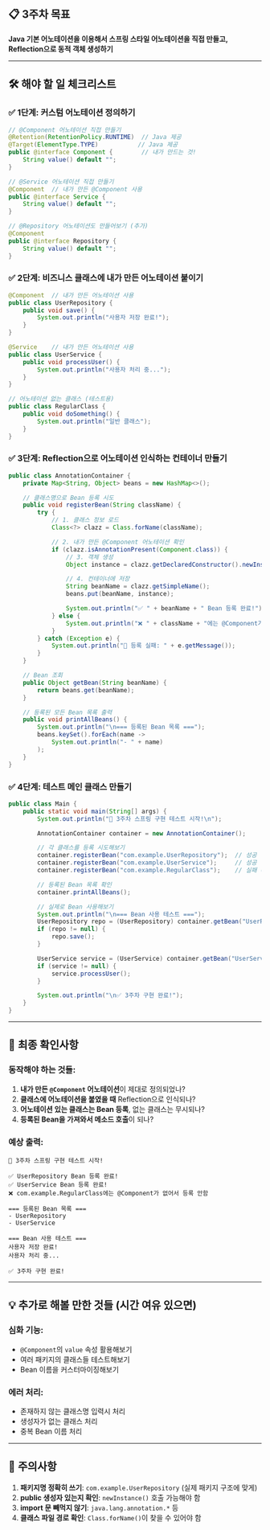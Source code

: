 ## 📋 3주차 목표

**Java 기본 어노테이션을 이용해서 스프링 스타일 어노테이션을 직접 만들고, Reflection으로 동적 객체 생성하기**

---

## 🛠️ 해야 할 일 체크리스트

### ✅ 1단계: 커스텀 어노테이션 정의하기

```java
// @Component 어노테이션 직접 만들기
@Retention(RetentionPolicy.RUNTIME)  // Java 제공
@Target(ElementType.TYPE)           // Java 제공
public @interface Component {        // 내가 만드는 것!
    String value() default "";
}

// @Service 어노테이션 직접 만들기
@Component  // 내가 만든 @Component 사용
public @interface Service {
    String value() default "";
}

// @Repository 어노테이션도 만들어보기 (추가)
@Component
public @interface Repository {
    String value() default "";
}
```

### ✅ 2단계: 비즈니스 클래스에 내가 만든 어노테이션 붙이기

```java
@Component  // 내가 만든 어노테이션 사용
public class UserRepository {
    public void save() {
        System.out.println("사용자 저장 완료!");
    }
}

@Service    // 내가 만든 어노테이션 사용
public class UserService {
    public void processUser() {
        System.out.println("사용자 처리 중...");
    }
}

// 어노테이션 없는 클래스 (테스트용)
public class RegularClass {
    public void doSomething() {
        System.out.println("일반 클래스");
    }
}
```

### ✅ 3단계: Reflection으로 어노테이션 인식하는 컨테이너 만들기

```java
public class AnnotationContainer {
    private Map<String, Object> beans = new HashMap<>();

    // 클래스명으로 Bean 등록 시도
    public void registerBean(String className) {
        try {
            // 1. 클래스 정보 로드
            Class<?> clazz = Class.forName(className);

            // 2. 내가 만든 @Component 어노테이션 확인
            if (clazz.isAnnotationPresent(Component.class)) {
                // 3. 객체 생성
                Object instance = clazz.getDeclaredConstructor().newInstance();

                // 4. 컨테이너에 저장
                String beanName = clazz.getSimpleName();
                beans.put(beanName, instance);

                System.out.println("✅ " + beanName + " Bean 등록 완료!");
            } else {
                System.out.println("❌ " + className + "에는 @Component가 없어서 등록 안함");
            }
        } catch (Exception e) {
            System.out.println("🚨 등록 실패: " + e.getMessage());
        }
    }

    // Bean 조회
    public Object getBean(String beanName) {
        return beans.get(beanName);
    }

    // 등록된 모든 Bean 목록 출력
    public void printAllBeans() {
        System.out.println("\n=== 등록된 Bean 목록 ===");
        beans.keySet().forEach(name ->
            System.out.println("- " + name)
        );
    }
}
```

### ✅ 4단계: 테스트 메인 클래스 만들기

```java
public class Main {
    public static void main(String[] args) {
        System.out.println("🚀 3주차 스프링 구현 테스트 시작!\n");

        AnnotationContainer container = new AnnotationContainer();

        // 각 클래스를 등록 시도해보기
        container.registerBean("com.example.UserRepository");  // 성공
        container.registerBean("com.example.UserService");     // 성공
        container.registerBean("com.example.RegularClass");    // 실패 (어노테이션 없음)

        // 등록된 Bean 목록 확인
        container.printAllBeans();

        // 실제로 Bean 사용해보기
        System.out.println("\n=== Bean 사용 테스트 ===");
        UserRepository repo = (UserRepository) container.getBean("UserRepository");
        if (repo != null) {
            repo.save();
        }

        UserService service = (UserService) container.getBean("UserService");
        if (service != null) {
            service.processUser();
        }

        System.out.println("\n✅ 3주차 구현 완료!");
    }
}
```

---

## 🎯 최종 확인사항

### 동작해야 하는 것들:

1. **내가 만든 `@Component` 어노테이션**이 제대로 정의되었나?
2. **클래스에 어노테이션을 붙였을 때** Reflection으로 인식되나?
3. **어노테이션 있는 클래스는 Bean 등록**, 없는 클래스는 무시되나?
4. **등록된 Bean을 가져와서 메소드 호출**이 되나?

### 예상 출력:

```
🚀 3주차 스프링 구현 테스트 시작!

✅ UserRepository Bean 등록 완료!
✅ UserService Bean 등록 완료!
❌ com.example.RegularClass에는 @Component가 없어서 등록 안함

=== 등록된 Bean 목록 ===
- UserRepository
- UserService

=== Bean 사용 테스트 ===
사용자 저장 완료!
사용자 처리 중...

✅ 3주차 구현 완료!
```

---

## 💡 추가로 해볼 만한 것들 (시간 여유 있으면)

### 심화 기능:

- `@Component`의 `value` 속성 활용해보기
- 여러 패키지의 클래스들 테스트해보기
- Bean 이름을 커스터마이징해보기

### 에러 처리:

- 존재하지 않는 클래스명 입력시 처리
- 생성자가 없는 클래스 처리
- 중복 Bean 이름 처리

---

## 🚨 주의사항

1. **패키지명 정확히 쓰기**: `com.example.UserRepository` (실제 패키지 구조에 맞게)
2. **public 생성자 있는지 확인**: `newInstance()` 호출 가능해야 함
3. **import 문 빼먹지 않기**: `java.lang.annotation.*` 등
4. **클래스 파일 경로 확인**: `Class.forName()`이 찾을 수 있어야 함
